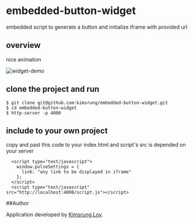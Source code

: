 # embedded-button-widget
embedded script to generate a button and initialize iframe with provided url

## overview
nice animation

![widget-demo](https://user-images.githubusercontent.com/5371371/35268713-702a142e-005c-11e8-8fbc-58b334601a7c.gif)

## clone the project and run
```
$ git clone git@github.com:kimsrung/embedded-button-widget.git
$ cd embedded-button-widget
$ http-server -p 4000
```

## include to your own project
copy and past this code to your index.html and script's src is depended on your server
```
  <script type="text/javascript">
    window.pulseSettings = {
      link: "any link to be displayed in iframe"
    };
  </script>
  <script type="text/javascript" src="http://localhost:4000/script.js"></script>
```

##Author

Application developed by [Kimsrung Lov](https://www.linkedin.com/in/kimsrung-lov-a8897522?trk=nav_responsive_tab_profile_pic).



